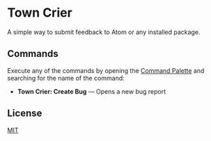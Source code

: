 # Town Crier

A simple way to submit feedback to Atom or any installed package.

## Commands

Execute any of the commands by opening the [Command Palette](http://flight-manual.atom.io/getting-started/sections/atom-basics/#command-palette) and searching for the name of the command:

* **Town Crier: Create Bug** &mdash; Opens a new bug report

## License

[MIT](LICENSE.md)
